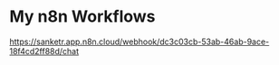 ﻿# My n8n Workflows
https://sanketr.app.n8n.cloud/webhook/dc3c03cb-53ab-46ab-9ace-18f4cd2ff88d/chat
